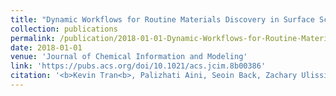 ```yaml
---
title: "Dynamic Workflows for Routine Materials Discovery in Surface Science"
collection: publications
permalink: /publication/2018-01-01-Dynamic-Workflows-for-Routine-Materials-Discovery-in-Surface-Science
date: 2018-01-01
venue: 'Journal of Chemical Information and Modeling'
link: 'https://pubs.acs.org/doi/10.1021/acs.jcim.8b00386'
citation: '<b>Kevin Tran<b>, Palizhati Aini, Seoin Back, Zachary Ulissi, "Dynamic Workflows for Routine Materials Discovery in Surface Science". Journal of Chemical Information and Modeling, 2018.'
---
```

